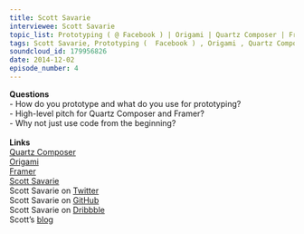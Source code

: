 ```yaml
--- 
title: Scott Savarie
interviewee: Scott Savarie
topic_list: Prototyping ( @ Facebook ) | Origami | Quartz Composer | Framer
tags: Scott Savarie, Prototyping (  Facebook ) , Origami , Quartz Composer , Framer
soundcloud_id: 179956826
date: 2014-12-02
episode_number: 4
---
```

 
<p class="show_notes_display"><b>Questions</b><br>- How do you prototype and what do you use for prototyping?<br>- High-level pitch for Quartz Composer and Framer?<br>- Why not just use code from the beginning?<br><br><b>Links<br></b><a rel="nofollow" target="_blank" href="http://en.wikipedia.org/wiki/Quartz_Composer">Quartz Composer</a><br><a rel="nofollow" target="_blank" href="https://facebook.github.io/origami/">Origami</a><br><a rel="nofollow" target="_blank" href="http://framerjs.com/">Framer</a><br><a rel="nofollow" target="_blank" href="http://www.scottsavarie.ca/">Scott Savarie</a><br>Scott Savarie on <a rel="nofollow" target="_blank" href="https://twitter.com/scottsavarie">Twitter</a><br>Scott Savarie on <a rel="nofollow" target="_blank" href="https://github.com/ScottSavarie?tab=activity">GitHub</a><br>Scott Savarie on <a rel="nofollow" target="_blank" href="https://dribbble.com/ScottSavarie">Dribbble</a><br>Scott’s <a rel="nofollow" target="_blank" href="http://blog.scottsavarie.ca/">blog</a><br><br><br><br><br></p>
